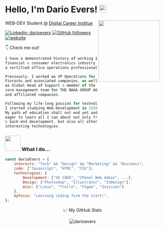 # Hello, I'm Dario Evers! <img src="https://media.giphy.com/media/hvRJCLFzcasrR4ia7z/giphy.gif" width="25">

<img align='right' src="https://media.giphy.com/media/dC3EHvqJ61hNReoxMV/giphy.gif" width="200">
<p>WEB-DEV Student @ <a href="https://digitalcareerinstitute.org/">Digital Career Institue</a>
</p>

[![Linkedin: darioevers](https://img.shields.io/badge/-darioevers-blue?style=flat-square&logo=Linkedin&logoColor=white&link=https://www.linkedin.com/in/dario-n-evers/)](https://www.linkedin.com/in/dario-n-evers/)
[![GitHub followers](https://img.shields.io/github/followers/darioevers?style=social)](https://github.com/darioevers)
[![website](https://img.shields.io/badge/Website-46a2f1.svg?&style=flat-square&logo=Google-Chrome&logoColor=white&link=https://darioevers.com/)](https://darioevers.com/)

👇 Check me out!

```javascript
I have a demonstrated history of working in the
financial & consumer electronics industry and am
a certified office operations professional.

Previously, I worked as VP Operations for
Finrocks and associated companies, as well
as Global Head of Support & member of the
core-management team for THE NAGA GROUP AG
and affiliated companies.

Following my life-long passion for technology,
I started studying Web-Development in 2020.
My path of education shall not end yet and Im
eager to learn all I can about not only frond-
& back-end development, but also all other
interesting technologies.
```

### <img src="https://media.giphy.com/media/17b875GGvV9m9sLmNc/giphy.gif" width="50"> What I do...

```javascript
const darioEvers = {
    interests: "Tech" && "Design" && "Marketing" && "Business";
    code: ["Javascript", "HTML", "CSS"];
    technologies: {
        Development: ["VS CODE", "CPanel Web Admin", ...],
        Design: ["Photoshop", "Illustrator", "InDesign"],
        misc: ["Linux", "Trello", "Figma", "Invision"]
    },
    myFocus: "Learning coding form the start!",
};
```

<p align="center">📈 My GitHub Stats
<p align="center"> <img src="https://github-readme-stats.vercel.app/api?username=darioevers&show_icons=true&theme=gotham" alt="darioevers" />
